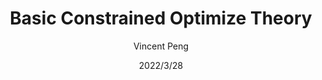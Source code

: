 ---
layout: post
title: Basic Constrained Optimize Theory
author: Vincent Peng
date: 2022/3/28
category: Knowledge
---